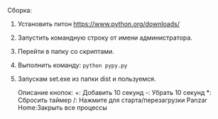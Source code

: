 Сборка:
1. Установить питон https://www.python.org/downloads/
2. Запустить командную строку от имени администратора.
3. Перейти в папку со скриптами.
4. Выполнить команду:  ```python pypy.py  ```
5. Запускам set.exe из папки dist и пользуемся.

   Описание кнопок:
+: Добавить 10 секунд
-: Убрать 10 секунд
*: Сбросить таймер
/: Нажмите для старта/перезагрузки Panzar
Home:Закрыть все процессы
